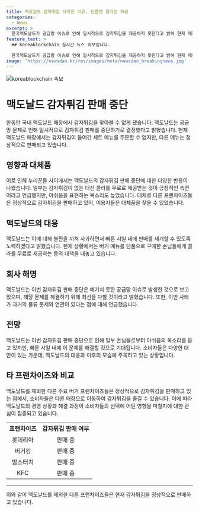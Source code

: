 ```yaml
---
title: 맥도날드 감자튀김 사라진 이유, 단품엔 콜라만 제공
categories:
  - News
excerpt: >
  한국맥도날드가 공급망 이슈로 인해 일시적으로 감자튀김을 제공하지 못한다고 밝혀 현재 매장에서는 감자튀김이 들어간 세트 메뉴를 주문할 수 없다. 대신 단품을 구매한 고객에게는 콜라 미디엄 사이즈를 무료로 제공한다. 이에 누리꾼들의 아쉬움과 긍정적인 반응이 혼재되어 있으며, 다른 프랜차이즈는 정상적으로 감자튀김을 판매 중이다. 맥도날드는 이번 일시적인 문제 외에도 2021년 8월과 2022년 2월에도 감자튀김 공급 어려움을 겪은 바 있다.
feature_text: >
  ## koreablockchain 실시간 뉴스 속보입니다.

  한국맥도날드가 공급망 이슈로 인해 일시적으로 감자튀김을 제공하지 못한다고 밝혀 현재 매장에서는 감자튀김이 들어간 세트 메뉴를 주문할 수 없다. 대신 단품을 구매한 고객에게는 콜라 미디엄 사이즈를 무료로 제공한다. 이에 누리꾼들의 아쉬움과 긍정적인 반응이 혼재되어 있으며, 다른 프랜차이즈는 정상적으로 감자튀김을 판매 중이다. 맥도날드는 이번 일시적인 문제 외에도 2021년 8월과 2022년 2월에도 감자튀김 공급 어려움을 겪은 바 있다.
image: 'https://newsdao.kr/res/images/meta/newsdao_breakingnews.jpg'
---
```


<p><img src="https://newsdao.kr/res/images/meta/newsdao_breakingnews.jpg" alt="koreablockchain 속보" /></p>

<h1>맥도날드 감자튀김 판매 중단</h1>

<p data-ke-size="size16">한동안 국내 맥도날드 매장에서 감자튀김을 찾아볼 수 없게 됐습니다. 맥도날드는 공급망 문제로 인해 일시적으로 감자튀김 판매를 중단하기로 결정했다고 밝혔습니다. 현재 맥도날드 매장에서는 감자튀김이 들어간 세트 메뉴를 주문할 수 없지만, 다른 메뉴는 정상적으로 판매되고 있습니다.</p>

<h2 data-ke-size="size26">영향과 대체품</h2>

<p data-ke-size="size16">이로 인해 누리꾼들 사이에서는 맥도날드의 감자튀김 판매 중단에 대한 다양한 반응이 나왔습니다. 일부는 감자튀김이 없는 대신 콜라를 무료로 제공받는 것이 긍정적인 측면이라고 언급했지만, 아쉬움을 표현하는 목소리도 높았습니다. 대체로 다른 프랜차이즈들은 정상적으로 감자튀김을 판매하고 있어, 이용자들은 대체품을 찾을 수 있었습니다.</p>

<h2 data-ke-size="size26">맥도날드의 대응</h2>

<p data-ke-size="size16">맥도날드는 이에 대해 불편을 끼쳐 사과하면서 빠른 시일 내에 판매를 재개할 수 있도록 노력하겠다고 밝혔습니다. 현재 상황에서는 버거 메뉴를 단품으로 구매한 손님들에게 콜라를 무료로 제공하는 등의 대책을 내놓고 있습니다.</p>

<h2 data-ke-size="size26">회사 해명</h2>

<p data-ke-size="size16">맥도날드는 이번 감자튀김 판매 중단은 예기치 못한 공급망 이슈로 발생한 것으로 보고 있으며, 해당 문제를 해결하기 위해 최선을 다할 것이라고 밝혔습니다. 또한, 이번 사태가 과거의 물류 문제와 연관이 있다는 점에 대해 언급했습니다.</p>

<h2 data-ke-size="size26">전망</h2>

<p data-ke-size="size16">맥도날드는 이번 감자튀김 판매 중단으로 인해 일부 손님들로부터 아쉬움의 목소리를 듣고 있지만, 빠른 시일 내에 이 문제를 해결할 것으로 기대됩니다. 소비자들은 다양한 대안이 있는 가운데, 맥도날드의 대응과 이후의 모습에 주목하고 있는 상황입니다.</p>

<h2 data-ke-size="size26">타 프랜차이즈와 비교</h2>

<p data-ke-size="size16">맥도날드를 제외한 다른 주요 버거 프랜차이즈들은 정상적으로 감자튀김을 판매하고 있는 점에서, 소비자들은 다른 매장으로 이동하여 감자튀김을 즐길 수 있습니다. 이에 따라 맥도날드의 경영 상황과 해결 과정이 소비자들의 선택에 어떤 영향을 미칠지에 대한 관심이 집중되고 있습니다.</p>

<table>
    <tr>
        <td style="text-align: center; height: 17px;"><b>프랜차이즈</b></td>
        <td style="text-align: center; height: 17px;"><b>감자튀김 판매 여부</b></td>
    </tr>
    <tr>
        <td style="text-align: center; height: 17px;">롯데리아</td>
        <td style="text-align: center; height: 17px;">판매 중</td>
    </tr>
    <tr>
        <td style="text-align: center; height: 17px;">버거킹</td>
        <td style="text-align: center; height: 17px;">판매 중</td>
    </tr>
    <tr>
        <td style="text-align: center; height: 17px;">맘스터치</td>
        <td style="text-align: center; height: 17px;">판매 중</td>
    </tr>
    <tr>
        <td style="text-align: center; height: 17px;">KFC</td>
        <td style="text-align: center; height: 17px;">판매 중</td>
    </tr>
</table>

<hr>

<p data-ke-size="size16">위와 같이 맥도날드를 제외한 다른 프랜차이즈들은 현재 감자튀김을 정상적으로 판매하고 있습니다.</p>

